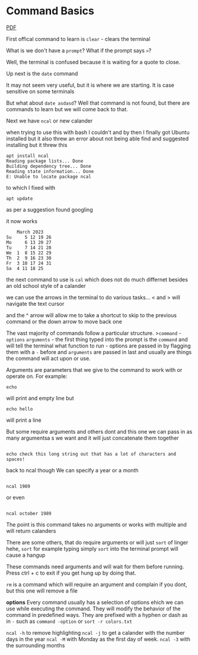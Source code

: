 # Command Basics

[PDF](./assets/02_Command_Basics.pdf)

First offical command to learn is
`clear` - clears the terminal

What is we don't have a `prompt`?
What if the prompt says
`>`?

Well, the terminal is confused because it is waiting for a quote to close.

Up next is the `date` command

It may not seem very useful, but it is where we are starting.
It is case sensitive on some terminals

But what about `date asdasd`?
Well that command is not found, but there are commands to learn but we will come back to that.

Next we have `ncal` or new calander

when trying to use this with bash I couldn't and by then I finally got Ubuntu installed but it also threw an error about not being able find and suggested installing but it threw this

```
apt install ncal
Reading package lists... Done
Building dependency tree... Done
Reading state information... Done
E: Unable to locate package ncal
```

to which I fixed with

```
apt update
```

as per a suggestion found googling

it now works

```
    March 2023
Su     5 12 19 26
Mo     6 13 20 27
Tu     7 14 21 28
We  1  8 15 22 29
Th  2  9 16 23 30
Fr  3 10 17 24 31
Sa  4 11 18 25
```

the next command to use is `cal` which does not do much differnet besides an old school style of a calander

we can use the arrows in the terminal to do various tasks... < and > will navigate the text cursor

and the ^ arrow will allow me to take a shortcut to skip to the previous command or the down arrow to move back one

The vast majority of commands follow a particular structure.
\>`command` -`options` `arguments`
\- the first thing typed into the prompt is the `command` and will tell the terminal what function to run
\- options are passed in by flagging them with a `-` before and `arguments` are passed in last and usually are things the command will act upon or use.

Arguments are parameters that we give to the command to work with or operate on. For example:

```
echo
```

will print and empty line
but

```
echo hello

```

will print a line

But some require arguments and others dont and this one we can pass in as many argumentsa s we want and it will just concatenate them together

```

echo check this long string out that has a lot of characters and spaces!

```

back to ncal though
We can specify a year or a month

```

ncal 1989

```

or even

```

ncal october 1989

```

The point is this command takes no arguments or works with multiple and will return calanders

There are some others, that do require arguments or will just `sort` of linger
hehe, `sort` for example
typing simply `sort` into the terminal prompt will cause a hangup

These commands need arguments and will wait for them before running. Press ctrl + c to exit if you get hung up by doing that.

`rm` is a command which will require an argument and complain if you dont, but this one will remove a file

__options__
Every command usually has a selection of options ehich we can use while executing the command. They will modify the behavior of the command in predefined ways. 
They are prefixed with a hyphen or dash as in `-` such as `command -option` or `sort -r colors.txt`

`ncal -h` to remove highlighting
`ncal -j` to get a calander with the number days in the year
`ncal -M` with Monday as the first day of week.
`ncal -3` with the surrounding months


